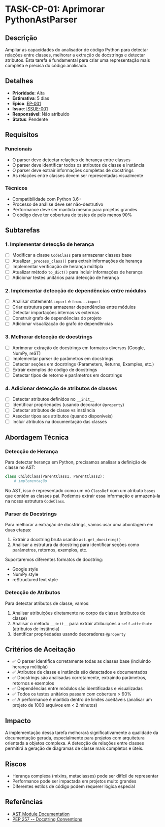 # TASK-CP-01: Aprimorar PythonAstParser

## Descrição
Ampliar as capacidades do analisador de código Python para detectar relações entre classes, melhorar a extração de docstrings e detectar atributos. Esta tarefa é fundamental para criar uma representação mais completa e precisa do código analisado.

## Detalhes
- **Prioridade**: Alta
- **Estimativa**: 5 dias
- **Épico**: [EP-001](../epics/EP-001_code_analysis.md)
- **Issue**: [ISSUE-001](../issues/ISSUE-001_class_inheritance.md)
- **Responsável**: Não atribuído
- **Status**: Pendente

## Requisitos

### Funcionais
- O parser deve detectar relações de herança entre classes
- O parser deve identificar todos os atributos de classe e instância
- O parser deve extrair informações completas de docstrings
- As relações entre classes devem ser representadas visualmente

### Técnicos
- Compatibilidade com Python 3.6+
- Processo de análise deve ser não-destrutivo
- Performance deve ser mantida mesmo para projetos grandes
- O código deve ter cobertura de testes de pelo menos 90%

## Subtarefas

### 1. Implementar detecção de herança
- [ ] Modificar a classe `CodeClass` para armazenar classes base
- [ ] Atualizar `_process_class()` para extrair informações de herança
- [ ] Implementar verificação de herança múltipla
- [ ] Atualizar método `to_dict()` para incluir informações de herança
- [ ] Adicionar testes unitários para detecção de herança

### 2. Implementar detecção de dependências entre módulos
- [ ] Analisar statements `import` e `from...import`
- [ ] Criar estrutura para armazenar dependências entre módulos
- [ ] Detectar importações internas vs externas
- [ ] Construir grafo de dependências do projeto
- [ ] Adicionar visualização do grafo de dependências

### 3. Melhorar detecção de docstrings
- [ ] Aprimorar extração de docstrings em formatos diversos (Google, NumPy, reST)
- [ ] Implementar parser de parâmetros em docstrings
- [ ] Detectar seções em docstrings (Parameters, Returns, Examples, etc.)
- [ ] Extrair exemplos de código de docstrings
- [ ] Detectar tipos de retorno e parâmetros em docstrings

### 4. Adicionar detecção de atributos de classes
- [ ] Detectar atributos definidos no `__init__`
- [ ] Identificar propriedades (usando decorador `@property`)
- [ ] Detectar atributos de classe vs instância
- [ ] Associar tipos aos atributos (quando disponíveis)
- [ ] Incluir atributos na documentação das classes

## Abordagem Técnica

### Detecção de Herança
Para detectar herança em Python, precisamos analisar a definição de classe no AST:

```python
class ChildClass(ParentClass1, ParentClass2):
    # implementação
```

No AST, isso é representado como um nó `ClassDef` com um atributo `bases` que contém as classes pai. Podemos extrair essa informação e armazená-la na nossa estrutura `CodeClass`.

### Parser de Docstrings
Para melhorar a extração de docstrings, vamos usar uma abordagem em duas etapas:
1. Extrair a docstring bruta usando `ast.get_docstring()`
2. Analisar a estrutura da docstring para identificar seções como parâmetros, retornos, exemplos, etc.

Suportaremos diferentes formatos de docstring:
- Google style
- NumPy style
- reStructuredText style

### Detecção de Atributos
Para detectar atributos de classe, vamos:
1. Analisar atribuições diretamente no corpo da classe (atributos de classe)
2. Analisar o método `__init__` para extrair atribuições a `self.attribute` (atributos de instância)
3. Identificar propriedades usando decoradores `@property`

## Critérios de Aceitação
- ✅ O parser identifica corretamente todas as classes base (incluindo herança múltipla)
- ✅ Atributos de classe e instância são detectados e documentados
- ✅ Docstrings são analisadas corretamente, extraindo parâmetros, retornos e exemplos
- ✅ Dependências entre módulos são identificadas e visualizadas
- ✅ Todos os testes unitários passam com cobertura > 90%
- ✅ A performance é mantida dentro de limites aceitáveis (analisar um projeto de 1000 arquivos em < 2 minutos)

## Impacto
A implementação dessa tarefa melhorará significativamente a qualidade da documentação gerada, especialmente para projetos com arquitetura orientada a objetos complexa. A detecção de relações entre classes permitirá a geração de diagramas de classe mais completos e úteis.

## Riscos
- Herança complexa (mixins, metaclasses) pode ser difícil de representar
- Performance pode ser impactada em projetos muito grandes
- Diferentes estilos de código podem requerer lógica especial

## Referências
- [AST Module Documentation](https://docs.python.org/3/library/ast.html)
- [PEP 257 -- Docstring Conventions](https://www.python.org/dev/peps/pep-0257/)